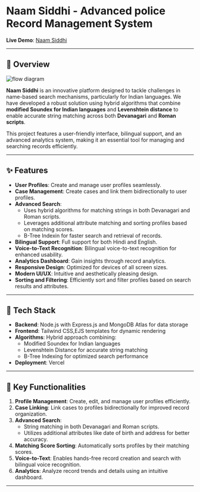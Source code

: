 # Naam Siddhi - Advanced police Record Management System

**Live Demo**: [Naam Siddhi](https://naam-siddhi1.vercel.app/)

---

## 📖 Overview
![flow diagram](https://github.com/user-attachments/assets/6523a60b-4119-4985-98b0-517e1319ab0b)

**Naam Siddhi** is an innovative platform designed to tackle challenges in name-based search mechanisms, particularly for Indian languages. We have developed a robust solution using hybrid algorithms that combine **modified Soundex for Indian languages** and **Levenshtein distance** to enable accurate string matching across both **Devanagari** and **Roman scripts**. 

This project features a user-friendly interface, bilingual support, and an advanced analytics system, making it an essential tool for managing and searching records efficiently.

---

## ✨ Features

- **User Profiles**: Create and manage user profiles seamlessly.
- **Case Management**: Create cases and link them bidirectionally to user profiles.
- **Advanced Search**: 
  - Uses hybrid algorithms for matching strings in both Devanagari and Roman scripts.
  - Leverages additional attribute matching and sorting profiles based on matching scores.
  - B-Tree Indexin for faster search and retrieval of records.
- **Bilingual Support**: Full support for both Hindi and English.
- **Voice-to-Text Recognition**: Bilingual voice-to-text recognition for enhanced usability.
- **Analytics Dashboard**: Gain insights through record analytics.
- **Responsive Design**: Optimized for devices of all screen sizes.
- **Modern UI/UX**: Intuitive and aesthetically pleasing design.
- **Sorting and Filtering**: Efficiently sort and filter profiles based on search results and attributes.

---

## 🔧 Tech Stack

- **Backend**: Node.js with Express.js and MongoDB Atlas for data storage
- **Frontend**: Tailwind CSS,EJS templates for dynamic rendering
- **Algorithms**: Hybrid approach combining:
  - Modified Soundex for Indian languages
  - Levenshtein Distance for accurate string matching
  - B-Tree Indexing for optimized search performance
- **Deployment**: Vercel

---

## 🎯 Key Functionalities

1. **Profile Management**: Create, edit, and manage user profiles efficiently.
2. **Case Linking**: Link cases to profiles bidirectionally for improved record organization.
3. **Advanced Search**:
   - String matching in both Devanagari and Roman scripts.
   - Utilizes additional attributes like date of birth and address for better accuracy.
4. **Matching Score Sorting**: Automatically sorts profiles by their matching scores.
5. **Voice-to-Text**: Enables hands-free record creation and search with bilingual voice recognition.
6. **Analytics**: Analyze record trends and details using an intuitive dashboard.

---


